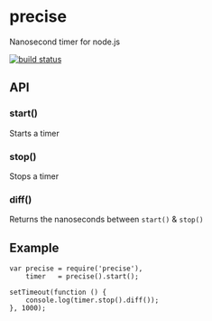 # precise
Nanosecond timer for node.js

[![build status](https://secure.travis-ci.org/avoidwork/precise.png)](http://travis-ci.org/avoidwork/precise)

## API
### start()
Starts a timer

### stop()
Stops a timer

### diff()
Returns the nanoseconds between `start()` & `stop()`

## Example
```
var precise = require('precise'),
    timer   = precise().start();

setTimeout(function () {
	console.log(timer.stop().diff());
}, 1000);
```

